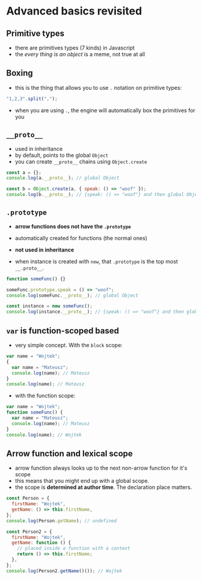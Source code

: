 # Advanced basics revisited

## Primitive types

- there are primitives types (7 kinds) in Javascript
- the _every thing is an object_ is a meme, not true at all

## Boxing

- this is the thing that allows you to use `.` notation on primitive types:

```js
"1,2,3".split(",");
```

- when you are using `.`, the engine will automatically box the primitives for you

## `__proto__`

- used in inheritance
- by default, points to the global `Object`
- you can create `__proto__` chains using `Object.create`

```js
const a = {};
console.log(a.__proto__); // global Object

const b = Object.create(a, { speak: () => "woof" });
console.log(b.__proto__); // {speak: () => "woof"} and then global Object (__proto__.__proto__)
```

## `.prototype`

- **arrow functions does not have the `.prototype`**
- automatically created for functions (the normal ones)
- **not used in inheritance**

- when instance is created with `new`, that `.prototype` is the top most `__.proto__`.

```js
function someFunc() {}

someFunc.prototype.speak = () => "woof";
console.log(someFunc.__proto__); // global Object

const instance = new someFunc();
console.log(instance.__proto__); // {speak: () => "woof"} and then global Object (__proto__.__proto__)
```

## `var` is function-scoped based

- very simple concept. With the `block` scope:

```js
var name = "Wojtek";
{
  var name = "Mateusz";
  console.log(name); // Mateusz
}
console.log(name); // Mateusz
```

- with the function scope:

```js
var name = "Wojtek";
function someFunc() {
  var name = "Mateusz";
  console.log(name); // Mateusz
}
console.log(name); // Wojtek
```

## Arrow function and lexical scope

- arrow function always looks up to the next non-arrow function for it's scope
- this means that you might end up with a global scope.
- the scope is **determined at author time**. The declaration place matters.

```js
const Person = {
  firstName: "Wojtek",
  getName: () => this.firstName,
};
console.log(Person.getName); // undefined

const Person2 = {
  firstName: "Wojtek",
  getName: function () {
    // placed inside a function with a context
    return () => this.firstName;
  },
};
console.log(Person2.getName()()); // Wojtek
```
